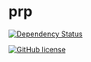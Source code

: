 # prp

[![Dependency Status](https://www.versioneye.com/user/projects/56db690d309a580038affe40/badge.svg?style=flat)](https://www.versioneye.com/user/projects/56db690d309a580038affe40)

[![GitHub license](https://img.shields.io/badge/license-GPLv3-blue.svg)](https://raw.githubusercontent.com/acdcjunior/prp/master/LICENSE)